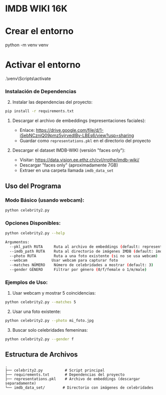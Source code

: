 # IMDB WIKI 16K

# Crear el entorno
python -m venv venv

# Activar el entorno
.\venv\Scripts\activate


### Instalación de Dependencias

2. Instalar las dependencias del proyecto:
```bash
pip install -r requirements.txt
```


1. Descargar el archivo de embeddings (representaciones faciales):
   - Enlace: https://drive.google.com/file/d/1-iSebNCzniQ09pmz5vjrvedIBy-LBEs6/view?usp=sharing
   - Guardar como `representations.pkl` en el directorio del proyecto

2. Descargar el dataset IMDB-WIKI (versión "faces only"):
   - Visitar: https://data.vision.ee.ethz.ch/cvl/rrothe/imdb-wiki/
   - Descargar "faces only" (aproximadamente 7GB)
   - Extraer en una carpeta llamada `imdb_data_set`

## Uso del Programa 

### Modo Básico (usando webcam):
```bash
python celebrity2.py
```

### Opciones Disponibles:
```bash
python celebrity2.py --help

Argumentos:
  --pkl_path RUTA     Ruta al archivo de embeddings (default: representations.pkl)
  --imdb_path RUTA    Ruta al directorio de imágenes IMDB (default: imdb_data_set)
  --photo RUTA        Ruta a una foto existente (si no se usa webcam)
  --webcam           Usar webcam para capturar foto
  --matches NÚMERO    Número de celebridades a mostrar (default: 3)
  --gender GÉNERO     Filtrar por género (0/f/female o 1/m/male)
```

### Ejemplos de Uso:

1. Usar webcam y mostrar 5 coincidencias:
```bash
python celebrity2.py --matches 5
```

2. Usar una foto existente:
```bash
python celebrity2.py --photo mi_foto.jpg
```

3. Buscar solo celebridades femeninas:
```bash
python celebrity2.py --gender f
```

## Estructura de Archivos 

```
.
├── celebrity2.py          # Script principal
├── requirements.txt       # Dependencias del proyecto
├── representations.pkl    # Archivo de embeddings (descargar separadamente)
└── imdb_data_set/        # Directorio con imágenes de celebridades
```




